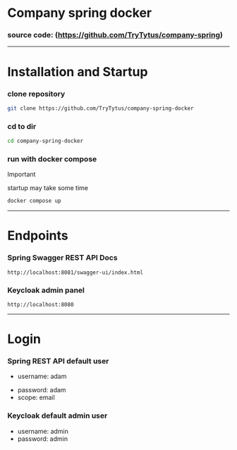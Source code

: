 
# Company spring docker

### source code: (https://github.com/TryTytus/company-spring)

---

# Installation and Startup

### clone repository

```bash
git clone https://github.com/TryTytus/company-spring-docker
```
### cd to dir

```bash
cd company-spring-docker
```

### run with docker compose

> [!IMPORTANT]
>  startup may take some time


```bash
docker compose up
```

---

# Endpoints

### Spring Swagger REST API Docs

```
http://localhost:8081/swagger-ui/index.html
```

### Keycloak admin panel

```
http://localhost:8080
```

---
# Login


### Spring REST API default user

- username: adam
* password: adam
* scope: email

### Keycloak default admin user

* username: admin
* password: admin
